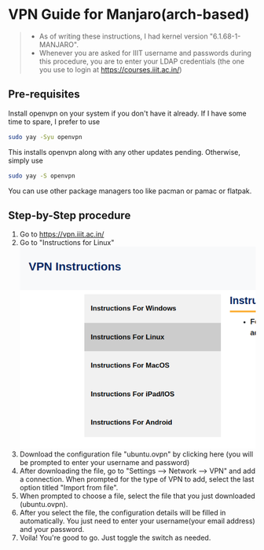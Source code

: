 # VPN Guide for Manjaro(arch-based)

> - As of writing these instructions, I had kernel version "6.1.68-1-MANJARO".
> - Whenever you are asked for IIIT username and passwords during this procedure, you are to enter your LDAP credentials (the one you use to login at https://courses.iiit.ac.in/)

## Pre-requisites

Install openvpn on your system if you don't have it already. If I have some time to spare, I prefer to use

```bash
sudo yay -Syu openvpn
```

This installs openvpn along with any other updates pending. Otherwise, simply use

```bash
sudo yay -S openvpn
```

You can use other package managers too like pacman or pamac or flatpak.

## Step-by-Step procedure

1. Go to https://vpn.iiit.ac.in/
2. Go to "Instructions for Linux"
![Step 1](../readme-resources/vpn-1.png)
1. Download the configuration file "ubuntu.ovpn" by clicking here (you will be prompted to enter your username and password)
2. After downloading the file, go to "Settings --> Network --> VPN" and add a connection. When prompted for the type of VPN to add, select the last option titled "Import from file".
3. When prompted to choose a file, select the file that you just downloaded (ubuntu.ovpn).
4. After you select the file, the configuration details will be filled in automatically. You just need to enter your username(your email address) and your password.
5. Voila! You're good to go. Just toggle the switch as needed.
